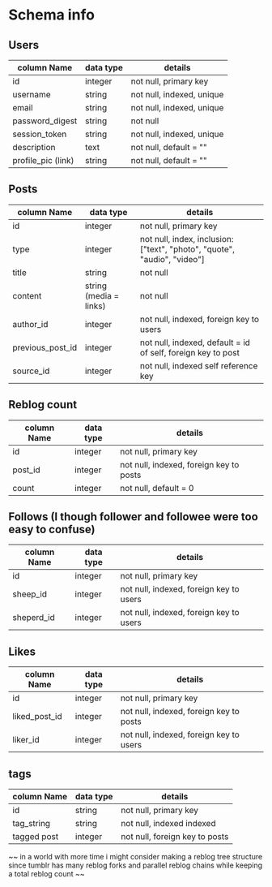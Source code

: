 # Schema info

## Users
column Name     | data type | details
----------------|-----------|---------------------------
id              | integer   | not null, primary key
username        | string    | not null, indexed, unique
email           | string    | not null, indexed, unique
password_digest | string    | not null
session_token   | string    | not null, indexed, unique
description     | text      | not null, default = ""
profile_pic (link)| string  | not null, default = ""

## Posts
column Name     | data type | details
----------------|-----------|---------------------------
id              | integer   | not null, primary key
type            | integer   | not null, index, inclusion: ["text", "photo", "quote", "audio", "video"]
title           | string    | not null
content         | string (media = links) | not null
author_id       | integer   | not null, indexed, foreign key to users
previous_post_id| integer   | not null, indexed, default = id of self, foreign key to post
source_id       | integer   | not null, indexed self reference key

## Reblog count
column Name     | data type | details
----------------|-----------|---------------------------
id              | integer   | not null, primary key
post_id         | integer   | not null, indexed, foreign key to posts
count           | integer   | not null, default = 0


## Follows (I though follower and followee were too easy to confuse)
column Name     | data type | details
----------------|-----------|---------------------------
id              | integer   | not null, primary key
sheep_id        | integer   | not null, indexed, foreign key to users
sheperd_id      | integer   | not null, indexed, foreign key to users

## Likes
column Name     | data type | details
----------------|-----------|---------------------------
id              | integer   | not null, primary key
liked_post_id   | integer   | not null, indexed, foreign key to posts
liker_id        | integer   | not null, indexed, foreign key to users

## tags
column Name     | data type | details
----------------|-----------|---------------------------
id              | string    | not null, primary key
tag_string      | string    | not null, indexed indexed
tagged post     | integer   | not null, foreign key to posts

~~ in a world with more time i might consider making a reblog tree structure since tumblr has many reblog forks and parallel reblog chains while keeping a total reblog count ~~
